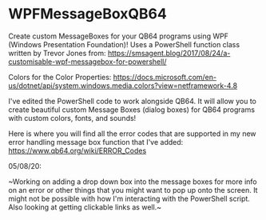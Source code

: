 # WPFMessageBoxQB64
Create custom MessageBoxes for your QB64 programs using WPF (Windows Presentation Foundation)!
Uses a PowerShell function class written by Trevor Jones from:
https://smsagent.blog/2017/08/24/a-customisable-wpf-messagebox-for-powershell/

Colors for the Color Properties:
https://docs.microsoft.com/en-us/dotnet/api/system.windows.media.colors?view=netframework-4.8

I've edited the PowerShell code to work alongside QB64. It will allow you to create beautiful custom Message Boxes (dialog boxes) for QB64 programs with custom colors, fonts, and sounds!

Here is where you will find all the error codes that are supported in my new error handling message box function that I've added:
https://www.qb64.org/wiki/ERROR_Codes

05/08/20:

~Working on adding a drop down box into the message boxes for more info on an error or other things that you might want to pop up onto the screen. It might not be possible with how I'm interacting with the PowerShell script. Also looking at getting clickable links as well.~
